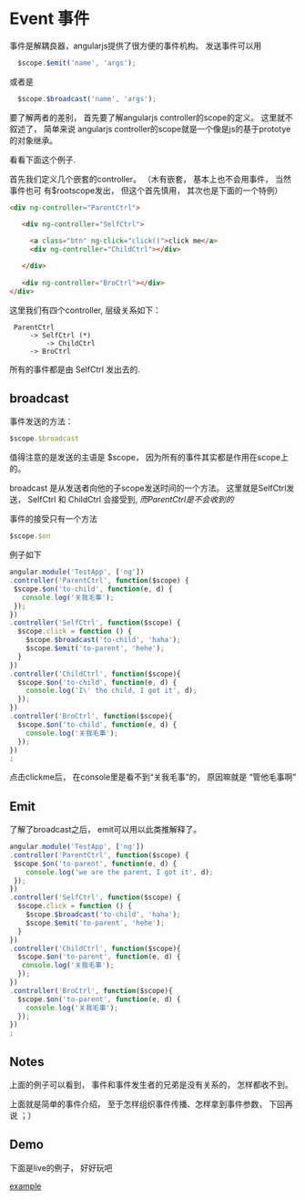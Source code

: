 # Event 事件

 事件是解耦良器，angularjs提供了很方便的事件机构。 发送事件可以用

 ```js
   $scope.$emit('name', 'args');
 ```

 或者是

 ```js
   $scope.$broadcast('name', 'args');
```

要了解两者的差别， 首先要了解angularjs controller的scope的定义。 这里就不叙述了， 
简单来说 angularjs controller的scope就是一个像是js的基于prototye的对象继承。

看看下面这个例子.

首先我们定义几个嵌套的controller。 （木有嵌套， 基本上也不会用事件， 当然事件也可
有$rootscope发出， 但这个首先慎用， 其次也是下面的一个特例）

```html
<div ng-controller="ParentCtrl">

   <div ng-controller="SelfCtrl">
   
     <a class="btn" ng-click="click()">click me</a>
     <div ng-controller="ChildCtrl"></div>

   </div>
   
   <div ng-controller="BroCtrl"></div>
</div>
```

这里我们有四个controller, 层级关系如下：

```
 ParentCtrl
     -> SelfCtrl (*)
         -> ChildCtrl
     -> BroCtrl
```

所有的事件都是由 SelfCtrl 发出去的.

## broadcast

事件发送的方法：

```js
$scope.$broadcast
```
值得注意的是发送的主语是 $scope， 因为所有的事件其实都是作用在scope上的。

broadcast 是从发送者向他的子scope发送时间的一个方法。 这里就是SelfCtrl发送，
SelfCtrl 和 ChildCtrl 会接受到, *而ParentCtrl是不会收到的*

事件的接受只有一个方法 

```js
$scope.$on
```

例子如下

```js
angular.module('TestApp', ['ng'])
.controller('ParentCtrl', function($scope) {
 $scope.$on('to-child', function(e, d) {
   console.log('关我毛事');
 });
})
.controller('SelfCtrl', function($scope) {
  $scope.click = function () {
    $scope.$broadcast('to-child', 'haha');
    $scope.$emit('to-parent', 'hehe');
  }
})
.controller('ChildCtrl', function($scope){
  $scope.$on('to-child', function(e, d) {
    console.log('I\' the child, I got it', d);
  });
})
.controller('BroCtrl', function($scope){
  $scope.$on('to-child', function(e, d) {
    console.log('关我毛事');
  });
})
;
```

点击clickme后， 在console里是看不到“关我毛事“的， 原因嘛就是 “管他毛事啊”


## Emit

了解了broadcast之后， emit可以用以此类推解释了。


```js
angular.module('TestApp', ['ng'])
.controller('ParentCtrl', function($scope) {
 $scope.$on('to-parent', function(e, d) {
    console.log('we are the parent, I got it', d);
 });
})
.controller('SelfCtrl', function($scope) {
  $scope.click = function () {
    $scope.$broadcast('to-child', 'haha');
    $scope.$emit('to-parent', 'hehe');
  }
})
.controller('ChildCtrl', function($scope){
  $scope.$on('to-parent', function(e, d) {
   console.log('关我毛事');
  });
})
.controller('BroCtrl', function($scope){
  $scope.$on('to-parent', function(e, d) {
    console.log('关我毛事');
  });
})
;
```

## Notes

上面的例子可以看到， 事件和事件发生者的兄弟是没有关系的， 怎样都收不到。


上面就是简单的事件介绍， 至于怎样组织事件传播、怎样拿到事件参数， 下回再说 ；）



## Demo

下面是live的例子， 好好玩吧

[example](http://plnkr.co/JFuE4S)
